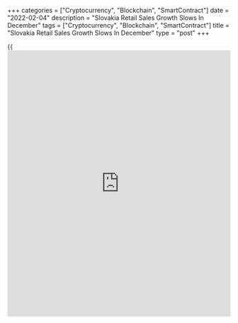 +++
categories = ["Cryptocurrency", "Blockchain", "SmartContract"]
date = "2022-02-04"
description = "Slovakia Retail Sales Growth Slows In December"
tags = ["Cryptocurrency", "Blockchain", "SmartContract"]
title = "Slovakia Retail Sales Growth Slows In December"
type = "post"
+++

{{<iframe id="large-banner" src="https://www.bounty.group/#slide=21.0" width="100%" height="600" scrolling="no" style="border: 0px solid rgb(216, 221, 230); border-radius: 3px;">}}

Slovakia's retail sales increased at a softer pace in December, figures
from the Statistical Office of the Slovak Republic showed on Friday.

Retail sales increased 1.1 percent year-on-year in December, after a 3.9
percent growth in November.

Sales of automotive fuels increased 3.6 percent yearly in December.
Sales of stalls or [markets][1] grew by 7.1 percent and 19.6 percent,
respectively.

Sales of cultural and recreation goods rose 3.5 percent and those in
specialized stores gained 1.2 percent.

On a month-on-month basis, retail sales rose 3.0 percent in December.

In 2021, retail sales increased 1.4 percent.

For comments and feedback [contact](https://www.playgroundfx.com/contact/): editorial@rtt[news](https://www.letsplayfx.com/blog/forex-news-website/).com

[Economic News][2]

 **What parts of the world are seeing the best (and worst) economic
performances lately? Click[here][3] to check out our [Econ Scorecard][3]
and find out! See up-to-the-moment [ranking](https://www.playgroundfx.com/blog/crypto-exchange-ranking/)s for the best and worst
performers in [GDP][4], [unemployment rate][5], [inflation][6] and much
more.**

   1. www.rtt[news](https://www.letsplayfx.com/blog/forex-news-website/).com/Content/Markets.aspx
   2. www.rtt[news](https://www.letsplayfx.com/blog/forex-news-website/).com/Content/EconomicNews.aspx
   3. www.rtt[news](https://www.letsplayfx.com/blog/forex-news-website/).com/economic-scorecard/world-rank/unemployment-rate/highest-performance.aspx
   4. www.rtt[news](https://www.letsplayfx.com/blog/forex-news-website/).com/economic-scorecard/world-rank/GDP/highest-performance.aspx
   5. www.rtt[news](https://www.letsplayfx.com/blog/forex-news-website/).com/economic-scorecard/world-rank/unemployment-rate/lowest-performance.aspx
   6. www.rtt[news](https://www.letsplayfx.com/blog/forex-news-website/).com/economic-scorecard/world-rank/CPI/highest-performance.aspx